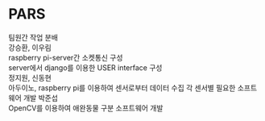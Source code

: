 # PARS  

팀원간 작업 분배  
강승환, 이우림  
raspberry pi-server간 소켓통신 구성  
server에서 django를 이용한 USER interface 구성  
정지원, 신동현  
아두이노, raspberry pi를 이용하여 센서로부터 데이터 수집
각 센서별 필요한 소프트웨어 개발
박준섭  
OpenCV를 이용하여 애완동물 구분 소프트웨어 개발
